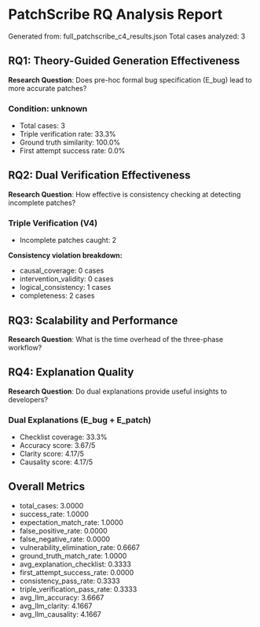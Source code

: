 # PatchScribe RQ Analysis Report

Generated from: full_patchscribe_c4_results.json
Total cases analyzed: 3

## RQ1: Theory-Guided Generation Effectiveness

**Research Question**: Does pre-hoc formal bug specification (E_bug) lead to more accurate patches?

### Condition: unknown
- Total cases: 3
- Triple verification rate: 33.3%
- Ground truth similarity: 100.0%
- First attempt success rate: 0.0%

## RQ2: Dual Verification Effectiveness

**Research Question**: How effective is consistency checking at detecting incomplete patches?

### Triple Verification (V4)
- Incomplete patches caught: 2

**Consistency violation breakdown:**
- causal_coverage: 0 cases
- intervention_validity: 0 cases
- logical_consistency: 1 cases
- completeness: 2 cases

## RQ3: Scalability and Performance

**Research Question**: What is the time overhead of the three-phase workflow?

## RQ4: Explanation Quality

**Research Question**: Do dual explanations provide useful insights to developers?

### Dual Explanations (E_bug + E_patch)
- Checklist coverage: 33.3%
- Accuracy score: 3.67/5
- Clarity score: 4.17/5
- Causality score: 4.17/5

## Overall Metrics

- total_cases: 3.0000
- success_rate: 1.0000
- expectation_match_rate: 1.0000
- false_positive_rate: 0.0000
- false_negative_rate: 0.0000
- vulnerability_elimination_rate: 0.6667
- ground_truth_match_rate: 1.0000
- avg_explanation_checklist: 0.3333
- first_attempt_success_rate: 0.0000
- consistency_pass_rate: 0.3333
- triple_verification_pass_rate: 0.3333
- avg_llm_accuracy: 3.6667
- avg_llm_clarity: 4.1667
- avg_llm_causality: 4.1667